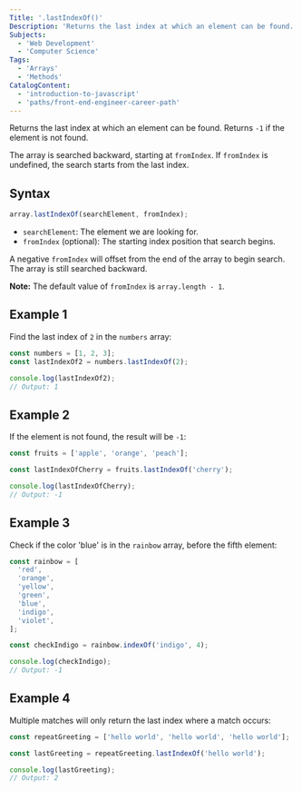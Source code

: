 ```yaml
---
Title: '.lastIndexOf()'
Description: 'Returns the last index at which an element can be found. Returns -1 if element is not found.'
Subjects:
  - 'Web Development'
  - 'Computer Science'
Tags:
  - 'Arrays'
  - 'Methods'
CatalogContent:
  - 'introduction-to-javascript'
  - 'paths/front-end-engineer-career-path'
---
```


Returns the last index at which an element can be found. Returns `-1` if the element is not found.

The array is searched backward, starting at `fromIndex`. If `fromIndex` is undefined, the search starts from the last index.

## Syntax

```js
array.lastIndexOf(searchElement, fromIndex);
```

- `searchElement`: The element we are looking for.
- `fromIndex` (optional): The starting index position that search begins.

A negative `fromIndex` will offset from the end of the array to begin search. The array is still searched backward.

**Note:** The default value of `fromIndex` is `array.length - 1`.

## Example 1

Find the last index of `2` in the `numbers` array:

```js
const numbers = [1, 2, 3];
const lastIndexOf2 = numbers.lastIndexOf(2);

console.log(lastIndexOf2);
// Output: 1
```

## Example 2

If the element is not found, the result will be `-1`:

```js
const fruits = ['apple', 'orange', 'peach'];

const lastIndexOfCherry = fruits.lastIndexOf('cherry');

console.log(lastIndexOfCherry);
// Output: -1
```

## Example 3

Check if the color 'blue' is in the `rainbow` array, before the fifth element:

```js
const rainbow = [
  'red',
  'orange',
  'yellow',
  'green',
  'blue',
  'indigo',
  'violet',
];

const checkIndigo = rainbow.indexOf('indigo', 4);

console.log(checkIndigo);
// Output: -1
```

## Example 4

Multiple matches will only return the last index where a match occurs:

```js
const repeatGreeting = ['hello world', 'hello world', 'hello world'];

const lastGreeting = repeatGreeting.lastIndexOf('hello world');

console.log(lastGreeting);
// Output: 2
```

